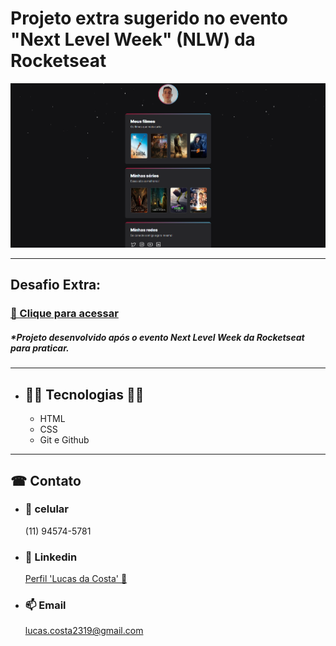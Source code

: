 # Projeto extra sugerido no evento "Next Level Week" (NLW) da Rocketseat

![preview](./.github/preview.png)

---
## Desafio Extra:
### [🔗 Clique para acessar](https://lukeraa.github.io/filmes-e-series/)
##### **Projeto desenvolvido após o evento Next Level Week da Rocketseat para praticar.*
---

- ## 👨‍💻 Tecnologias 👨‍💻
    - HTML
    - CSS
    - Git e Github
---

 ## ☎ Contato
- ### 📱 celular
    (11) 94574-5781

- ### 💼 Linkedin
    [Perfil 'Lucas da Costa' 🔗](https://www.linkedin.com/in/lucas-da-costaa/)

- ### 📫 Email
    lucas.costa2319@gmail.com
